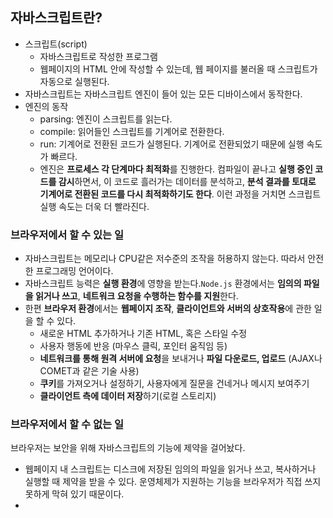 ## 자바스크립트란?

- 스크립트(script)
  - 자바스크립트로 작성한 프로그램
  - 웹페이지의 HTML 안에 작성할 수 있는데, 웹 페이지를 불러올 때 스크립트가 자동으로 실행된다.
- 자바스크립트는 자바스크립트 엔진이 들어 있는 모든 디바이스에서 동작한다.
- 엔진의 동작
  - parsing: 엔진이 스크립트를 읽는다.
  - compile: 읽어들인 스크립트를 기계어로 전환한다.
  - run: 기계어로 전환된 코드가 실행된다. 기계어로 전환되었기 때문에 실행 속도가 빠르다.
  - 엔진은 **프로세스 각 단계마다 최적화**를 진행한다. 컴파일이 끝나고 **실행 중인 코드를 감시**하면서, 이 코드로 흘러가는 데이터를 분석하고, **분석 결과를 토대로 기계어로 전환된 코드를 다시 최적화하기도 한다**. 이런 과정을 거치면 스크립트 실행 속도는 더욱 더 빨라진다.

### 브라우저에서 할 수 있는 일

- 자바스크립트는 메모리나 CPU같은 저수준의 조작을 허용하지 않는다. 따라서 안전한 프로그래밍 언어이다.
- 자바스크립트 능력은 **실행 환경**에 영향을 받는다.`Node.js` 환경에서는 **임의의 파일을 읽거나 쓰고**, **네트워크 요청을 수행하는 함수를 지원**한다. 
- 한편 **브라우저 환경**에서는 **웹페이지 조작**, **클라이언트와 서버의 상호작용**에 관한 일을 할 수 있다. 
  - 새로운 HTML 추가하거나 기존 HTML, 혹은 스타일 수정
  - 사용자 행동에 반응 (마우스 클릭, 포인터 움직임 등)
  - **네트워크를 통해 원격 서버에 요청**을 보내거나 **파일 다운로드, 업로드** (AJAX나 COMET과 같은 기술 사용)
  - **쿠키**를 가져오거나 설정하기, 사용자에게 질문을 건네거나 메시지 보여주기
  - **클라이언트 측에 데이터 저장**하기(로컬 스토리지)

### 브라우저에서 할 수 없는 일

브라우저는 보안을 위해 자바스크립트의 기능에 제약을 걸어놨다.

- 웹페이지 내 스크립트는 디스크에 저장된 임의의 파일을 읽거나 쓰고, 복사하거나 실행할 때 제약을 받을 수 있다. 운영체제가 지원하는 기능을 브라우저가 직접 쓰지 못하게 막혀 있기 때문이다.
- 

